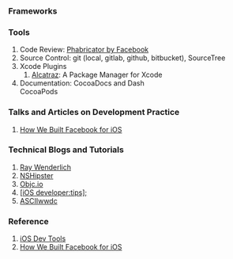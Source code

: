 ### Frameworks

### Tools
1. Code Review: [Phabricator by Facebook](http://phabricator.org/)
2. Source Control: git (local, gitlab, github, bitbucket), SourceTree
3. Xcode Plugins
    1. [Alcatraz](http://mneorr.github.io/Alcatraz/): A Package Manager for Xcode 
4. Documentation: CocoaDocs and Dash  
CocoaPods

### Talks and Articles on Development Practice
1. [How We Built Facebook for iOS](http://www.youtube.com/watch?v=I5RqcYzrY4Y)

### Technical Blogs and Tutorials
1. [Ray Wenderlich](http://www.raywenderlich.com/)
1. [NSHipster](http://nshipster.com/)
1. [Objc.io](http://www.objc.io/)
1. [[iOS developer:tips];](iosdevelopertips.com)
1. [ASCIIwwdc](http://asciiwwdc.com/)


### Reference
1. [iOS Dev Tools](http://ios.devtools.me/)
2. [How We Built Facebook for iOS](http://www.youtube.com/watch?v=I5RqcYzrY4Y)